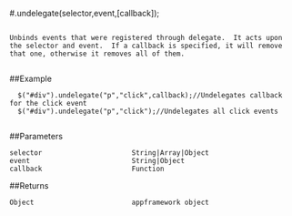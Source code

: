 #.undelegate(selector,event,[callback]);

```

Unbinds events that were registered through delegate.  It acts upon the selector and event.  If a callback is specified, it will remove that one, otherwise it removes all of them.
  
```

##Example

```
  $("#div").undelegate("p","click",callback);//Undelegates callback for the click event
  $("#div").undelegate("p","click");//Undelegates all click events
  
```


##Parameters

```
selector                      String|Array|Object
event                         String|Object
callback                      Function

```

##Returns

```
Object                        appframework object
```

